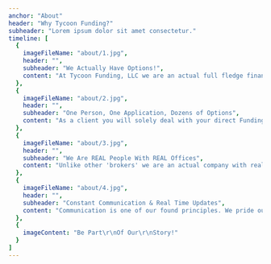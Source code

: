 ```yaml
---
anchor: "About"
header: "Why Tycoon Funding?"
subheader: "Lorem ipsum dolor sit amet consectetur."
timeline: [
  {
    imageFileName: "about/1.jpg",
    header: "",
    subheader: "We Actually Have Options​​!",
    content: "At Tycoon Funding, LLC we are an actual full fledge financial company. ​We have 7 different financial products rather than trying to fit all of our clients into the typical MCA.​​"
  },
  {
    imageFileName: "about/2.jpg",
    header: "",
    subheader: "One Person, One Application, Dozens of Options",
    content: "As a client you will solely deal with your direct Funding Coordinator, whom you will be able to contact 24/7 via Phone, e-Mail, or Text. With only one application your Funding Coordinator will be able to generate dozens of options to discuss & analyze with you."
  },
  {
    imageFileName: "about/3.jpg",
    header: "",
    subheader: "We Are REAL People With REAL Offices",
    content: "Unlike other 'brokers' we are an actual company with real offices located in Ft. Lauderdale, FL & Miami, FL that you can stop by anytime. Background image on this page is our actual kitchen & break area."
  },
  {
    imageFileName: "about/4.jpg",
    header: "",
    subheader: "Constant Communication & Real Time Updates",
    content: "Communication is one of our found principles. We pride ourselves on relaying any and all updates, regardless of how small, to our clients. We understand that your business is at a moment where the cash is needed, you have our word we will not add onto that anxiety, but instead service your needs.​"
  },
  {
    imageContent: "Be Part\r\nOf Our\r\nStory!"
  }
]
---
```


